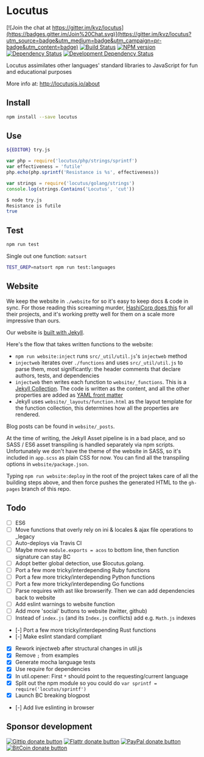 # Locutus

<!-- badges/ -->
[![Join the chat at https://gitter.im/kvz/locutus](https://badges.gitter.im/Join%20Chat.svg)](https://gitter.im/kvz/locutus?utm_source=badge&utm_medium=badge&utm_campaign=pr-badge&utm_content=badge)
[![Build Status](https://secure.travis-ci.org/kvz/locutus.svg?branch=master)](http://travis-ci.org/kvz/locutus "Check this project's build status on TravisCI")
[![NPM version](http://badge.fury.io/js/locutus.svg)](https://npmjs.org/package/locutus "View this project on NPM")
[![Dependency Status](https://david-dm.org/kvz/locutus.svg?theme=shields.io)](https://david-dm.org/kvz/locutus)
[![Development Dependency Status](https://david-dm.org/kvz/locutus/dev-status.svg?theme=shields.io)](https://david-dm.org/kvz/locutus#info=devDependencies)
<!-- /badges -->

Locutus assimilates other languages' standard libraries to JavaScript for fun and educational purposes

More info at: http://locutusjs.io/about

## Install

```bash
npm install --save locutus
```

## Use

```bash
${EDITOR} try.js
```

```javascript
var php = require('locutus/php/strings/sprintf')
var effectiveness = 'futile'
php.echo(php.sprintf('Resistance is %s', effectiveness))
```

```javascript
var strings = require('locutus/golang/strings')
console.log(strings.Contains('Locutus', 'cut'))
```

```bash
$ node try.js
Resistance is futile
true
```

## Test

```bash
npm run test
```

Single out one function: `natsort`

```bash
TEST_GREP=natsort npm run test:languages
```

## Website 

We keep the website in `./website` for so it's easy to keep docs & code in sync. For those reading this screaming murder, [HashiCorp does this](https://github.com/hashicorp/terraform/tree/master/website) for all their projects, and it's working pretty well for them on a scale more impressive than ours.

Our website is [built with Jekyll](/blog/2016/04/02/jekyll/).

Here's the flow that takes written functions to the website:

 - `npm run website:inject` runs `src/_util/util.js`'s `injectweb` method
 - `injectweb` iterates over `./functions` and uses `src/_util/util.js` to parse them, most significantly: the header comments that declare authors, tests, and dependencies
 - `injectweb` then writes each function to `website/_functions`. This is a [Jekyll Collection](https://jekyllrb.com/docs/collections/). The code is written as the content, and all the other properties are added as [YAML front matter](https://jekyllrb.com/docs/frontmatter/)
 - Jekyll uses `website/_layouts/function.html` as the layout template for the function collection, this determines how all the properties are rendered.
 
Blog posts can be found in `website/_posts`.
 
At the time of writing, the Jekyll Asset pipeline is in a bad place, and so SASS / ES6 asset transpiling is handled separately via npm scripts. Unfortunately we don't have the theme of the website in SASS, so it's included in `app.scss` as plain CSS for now. You can find all the transpiling options in `website/package.json`.

Typing `npm run website:deploy` in the root of the project takes care of all the building steps above, and then force pushes the generated HTML to the `gh-pages` branch of this repo.

## Todo

- [ ] ES6
- [ ] Move functions that overly rely on ini & locales & ajax file operations to \_legacy
- [ ] Auto-deploys via Travis CI
- [ ] Maybe move `module.exports = acos` to bottom line, then function signature can stay BC
- [ ] Adopt better global detection, use $locutus.golang.<specifics>
- [ ] Port a few more tricky/interdepending Ruby functions
- [ ] Port a few more tricky/interdepending Python functions
- [ ] Port a few more tricky/interdepending Go functions
- [ ] Parse requires with ast like browserify. Then we can add dependencies back to website
- [ ] Add eslint warnings to website function
- [ ] Add more 'social' buttons to website (twitter, github)
- [ ] Instead of `index.js` (and its `Index.js` conflicts) add e.g. `Math.js` indexes
- [-] Port a few more tricky/interdepending Rust functions
- [-] Make eslint standard compliant
- [x] Rework injectweb after structural changes in util.js
- [x] Remove `;` from examples
- [x] Generate mocha language tests
- [x] Use require for dependencies
- [x] In util.opener: First `*` should point to the requesting/current language
- [x] Split out the npm module so you could do `var sprintf = require('locutus/sprintf')`
- [x] Launch BC breaking blogpost
- [-] Add live eslinting in browser

## Sponsor development

<!-- badges/ -->
[![Gittip donate button](http://img.shields.io/gittip/kvz.png)](https://www.gittip.com/kvz/ "Sponsor the development of locutus via Gittip")
[![Flattr donate button](http://img.shields.io/flattr/donate.png?color=yellow)](https://flattr.com/submit/auto?user_id=kvz&url=https://github.com/kvz/locutus&title=locutus&language=&tags=github&category=software "Sponsor the development of locutus via Flattr")
[![PayPal donate button](http://img.shields.io/paypal/donate.png?color=yellow)](https://www.paypal.com/cgi-bin/webscr?cmd=_donations&business=kevin%40vanzonneveld%2enet&lc=NL&item_name=Open%20source%20donation%20to%20Kevin%20van%20Zonneveld&currency_code=USD&bn=PP-DonationsBF%3abtn_donate_SM%2egif%3aNonHosted "Sponsor the development of locutus via Paypal")
[![BitCoin donate button](http://img.shields.io/bitcoin/donate.png?color=yellow)](https://coinbase.com/checkouts/19BtCjLCboRgTAXiaEvnvkdoRyjd843Dg2 "Sponsor the development of locutus via BitCoin")
<!-- /badges -->
